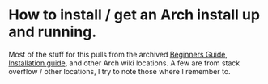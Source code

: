 # How to install / get an Arch install up and running.

Most of the stuff for this pulls from the archived [Beginners Guide](https://wiki.archlinux.org/index.php?title=Beginners%27_guide&oldid=446844), [Installation guide](https://wiki.archlinux.org/index.php/Installation_guide), and other Arch wiki locations.  A few are from stack overflow / other locations, I try to note those where I remember to.

